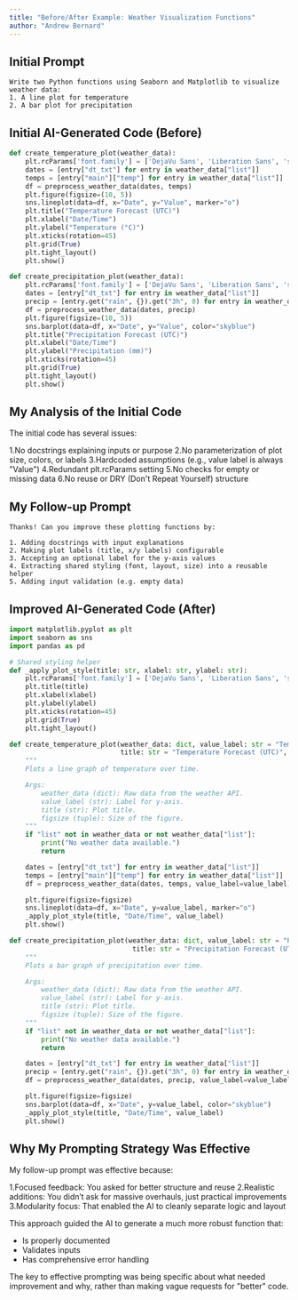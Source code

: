 ```yaml
---
title: "Before/After Example: Weather Visualization Functions"
author: "Andrew Bernard"
---
```



## Initial Prompt

```
Write two Python functions using Seaborn and Matplotlib to visualize weather data:
1. A line plot for temperature
2. A bar plot for precipitation
```

## Initial AI-Generated Code (Before)

```python
def create_temperature_plot(weather_data):
    plt.rcParams['font.family'] = ['DejaVu Sans', 'Liberation Sans', 'sans-serif']
    dates = [entry["dt_txt"] for entry in weather_data["list"]]
    temps = [entry["main"]["temp"] for entry in weather_data["list"]]
    df = preprocess_weather_data(dates, temps)
    plt.figure(figsize=(10, 5))
    sns.lineplot(data=df, x="Date", y="Value", marker="o")
    plt.title("Temperature Forecast (UTC)")
    plt.xlabel("Date/Time")
    plt.ylabel("Temperature (°C)")
    plt.xticks(rotation=45)
    plt.grid(True)
    plt.tight_layout()
    plt.show()

def create_precipitation_plot(weather_data):
    plt.rcParams['font.family'] = ['DejaVu Sans', 'Liberation Sans', 'sans-serif']
    dates = [entry["dt_txt"] for entry in weather_data["list"]]
    precip = [entry.get("rain", {}).get("3h", 0) for entry in weather_data["list"]]
    df = preprocess_weather_data(dates, precip)
    plt.figure(figsize=(10, 5))
    sns.barplot(data=df, x="Date", y="Value", color="skyblue")
    plt.title("Precipitation Forecast (UTC)")
    plt.xlabel("Date/Time")
    plt.ylabel("Precipitation (mm)")
    plt.xticks(rotation=45)
    plt.grid(True)
    plt.tight_layout()
    plt.show()
```

## My Analysis of the Initial Code

The initial code has several issues:

1.No docstrings explaining inputs or purpose
2.No parameterization of plot size, colors, or labels
3.Hardcoded assumptions (e.g., value label is always "Value")
4.Redundant plt.rcParams setting
5.No checks for empty or missing data
6.No reuse or DRY (Don't Repeat Yourself) structure

## My Follow-up Prompt

```
Thanks! Can you improve these plotting functions by:

1. Adding docstrings with input explanations
2. Making plot labels (title, x/y labels) configurable
3. Accepting an optional label for the y-axis values
4. Extracting shared styling (font, layout, size) into a reusable helper
5. Adding input validation (e.g. empty data)
```

## Improved AI-Generated Code (After)

```python
import matplotlib.pyplot as plt
import seaborn as sns
import pandas as pd

# Shared styling helper
def _apply_plot_style(title: str, xlabel: str, ylabel: str):
    plt.rcParams['font.family'] = ['DejaVu Sans', 'Liberation Sans', 'sans-serif']
    plt.title(title)
    plt.xlabel(xlabel)
    plt.ylabel(ylabel)
    plt.xticks(rotation=45)
    plt.grid(True)
    plt.tight_layout()

def create_temperature_plot(weather_data: dict, value_label: str = "Temperature (°C)",
                            title: str = "Temperature Forecast (UTC)", figsize=(10, 5)):
    """
    Plots a line graph of temperature over time.

    Args:
        weather_data (dict): Raw data from the weather API.
        value_label (str): Label for y-axis.
        title (str): Plot title.
        figsize (tuple): Size of the figure.
    """
    if "list" not in weather_data or not weather_data["list"]:
        print("No weather data available.")
        return

    dates = [entry["dt_txt"] for entry in weather_data["list"]]
    temps = [entry["main"]["temp"] for entry in weather_data["list"]]
    df = preprocess_weather_data(dates, temps, value_label=value_label)

    plt.figure(figsize=figsize)
    sns.lineplot(data=df, x="Date", y=value_label, marker="o")
    _apply_plot_style(title, "Date/Time", value_label)
    plt.show()

def create_precipitation_plot(weather_data: dict, value_label: str = "Precipitation (mm)",
                               title: str = "Precipitation Forecast (UTC)", figsize=(10, 5)):
    """
    Plots a bar graph of precipitation over time.

    Args:
        weather_data (dict): Raw data from the weather API.
        value_label (str): Label for y-axis.
        title (str): Plot title.
        figsize (tuple): Size of the figure.
    """
    if "list" not in weather_data or not weather_data["list"]:
        print("No weather data available.")
        return

    dates = [entry["dt_txt"] for entry in weather_data["list"]]
    precip = [entry.get("rain", {}).get("3h", 0) for entry in weather_data["list"]]
    df = preprocess_weather_data(dates, precip, value_label=value_label)

    plt.figure(figsize=figsize)
    sns.barplot(data=df, x="Date", y=value_label, color="skyblue")
    _apply_plot_style(title, "Date/Time", value_label)
    plt.show()
```

## Why My Prompting Strategy Was Effective

My follow-up prompt was effective because:

1.Focused feedback: You asked for better structure and reuse
2.Realistic additions: You didn’t ask for massive overhauls, just practical improvements
3.Modularity focus: That enabled the AI to cleanly separate logic and layout

This approach guided the AI to generate a much more robust function that:

- Is properly documented
- Validates inputs
- Has comprehensive error handling


The key to effective prompting was being specific about what needed improvement and why, rather than making vague requests for "better" code.
